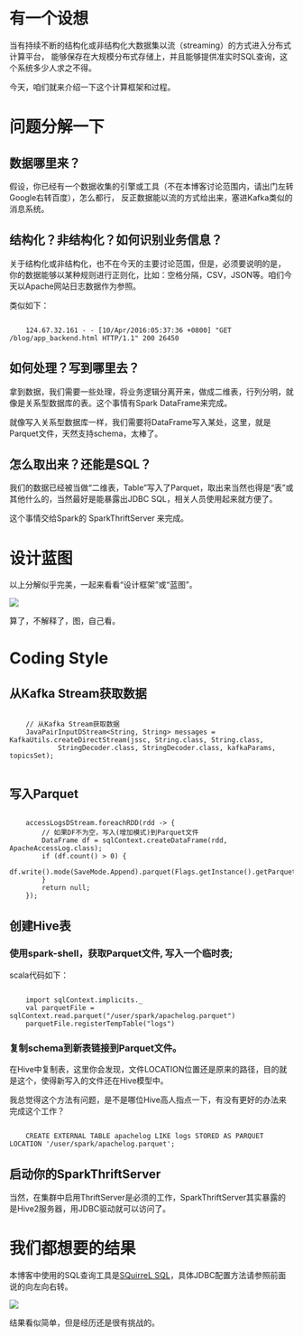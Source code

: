# 有一个设想

当有持续不断的结构化或非结构化大数据集以流（streaming）的方式进入分布式计算平台，
能够保存在大规模分布式存储上，并且能够提供准实时SQL查询，这个系统多少人求之不得。

今天，咱们就来介绍一下这个计算框架和过程。


# 问题分解一下

## 数据哪里来？

假设，你已经有一个数据收集的引擎或工具（不在本博客讨论范围内，请出门左转Google右转百度），怎么都行，
反正数据能以流的方式给出来，塞进Kafka类似的消息系统。

## 结构化？非结构化？如何识别业务信息？

关于结构化或非结构化，也不在今天的主要讨论范围，但是，必须要说明的是，
你的数据能够以某种规则进行正则化，比如：空格分隔，CSV，JSON等。咱们今天以Apache网站日志数据作为参照。

类似如下：

```

	124.67.32.161 - - [10/Apr/2016:05:37:36 +0800] "GET /blog/app_backend.html HTTP/1.1" 200 26450
```

## 如何处理？写到哪里去？

拿到数据，我们需要一些处理，将业务逻辑分离开来，做成二维表，行列分明，就像是关系型数据库的表。这个事情有Spark DataFrame来完成。

就像写入关系型数据库一样，我们需要将DataFrame写入某处，这里，就是Parquet文件，天然支持schema，太棒了。

## 怎么取出来？还能是SQL？

我们的数据已经被当做“二维表，Table”写入了Parquet，取出来当然也得是“表”或其他什么的，当然最好是能暴露出JDBC SQL，相关人员使用起来就方便了。

这个事情交给Spark的 SparkThriftServer 来完成。

# 设计蓝图

以上分解似乎完美，一起来看看“设计框架”或“蓝图”。

![](spark_to_parquet/spark_to_parquet.png)

算了，不解释了，图，自己看。

# Coding Style

## 从Kafka Stream获取数据
```

	// 从Kafka Stream获取数据
	JavaPairInputDStream<String, String> messages = KafkaUtils.createDirectStream(jssc, String.class, String.class,
			StringDecoder.class, StringDecoder.class, kafkaParams, topicsSet);


```

## 写入Parquet

```

	accessLogsDStream.foreachRDD(rdd -> {
		// 如果DF不为空，写入(增加模式)到Parquet文件
		DataFrame df = sqlContext.createDataFrame(rdd, ApacheAccessLog.class);
		if (df.count() > 0) {
			df.write().mode(SaveMode.Append).parquet(Flags.getInstance().getParquetFile());
		}
		return null;
	});

```

## 创建Hive表

### 使用spark-shell，获取Parquet文件, 写入一个临时表;

scala代码如下：

```

	import sqlContext.implicits._
	val parquetFile = sqlContext.read.parquet("/user/spark/apachelog.parquet")
	parquetFile.registerTempTable("logs")

```

### 复制schema到新表链接到Parquet文件。

在Hive中复制表，这里你会发现，文件LOCATION位置还是原来的路径，目的就是这个，使得新写入的文件还在Hive模型中。

我总觉得这个方法有问题，是不是哪位Hive高人指点一下，有没有更好的办法来完成这个工作？

```

	CREATE EXTERNAL TABLE apachelog LIKE logs STORED AS PARQUET LOCATION '/user/spark/apachelog.parquet';

```

## 启动你的SparkThriftServer

当然，在集群中启用ThriftServer是必须的工作，SparkThriftServer其实暴露的是Hive2服务器，用JDBC驱动就可以访问了。


# 我们都想要的结果

本博客中使用的SQL查询工具是[SQuirreL SQL](http://squirrel-sql.sourceforge.net)，具体JDBC配置方法请参照前面说的向左向右转。

![](spark_to_parquet/squirrel-sql.png)

结果看似简单，但是经历还是很有挑战的。
